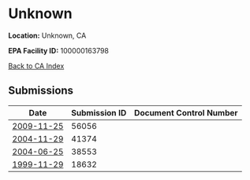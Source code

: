 # Unknown

**Location:** Unknown, CA

**EPA Facility ID:** 100000163798

[Back to CA Index](../../index.md)

## Submissions

| Date | Submission ID | Document Control Number |
|------|--------------|-------------------------|
| [2009-11-25](submissions/56056.md) | 56056 |  |
| [2004-11-29](submissions/41374.md) | 41374 |  |
| [2004-06-25](submissions/38553.md) | 38553 |  |
| [1999-11-29](submissions/18632.md) | 18632 |  |
